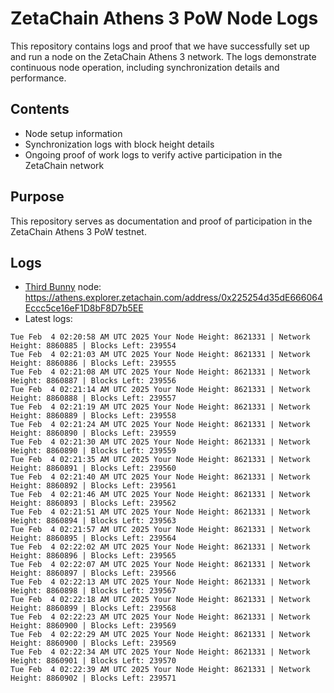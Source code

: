 # ZetaChain Athens 3 PoW Node Logs
This repository contains logs and proof that we have successfully set up and run a node on the ZetaChain Athens 3 network. The logs demonstrate continuous node operation, including synchronization details and performance.

## Contents
- Node setup information
- Synchronization logs with block height details
- Ongoing proof of work logs to verify active participation in the ZetaChain network

## Purpose
This repository serves as documentation and proof of participation in the ZetaChain Athens 3 PoW testnet.

## Logs

- [Third Bunny](https://thirdbunny.xyz/) node: https://athens.explorer.zetachain.com/address/0x225254d35dE666064Eccc5ce16eF1D8bF8D7b5EE
- Latest logs:
```
Tue Feb  4 02:20:58 AM UTC 2025 Your Node Height: 8621331 | Network Height: 8860885 | Blocks Left: 239554
Tue Feb  4 02:21:03 AM UTC 2025 Your Node Height: 8621331 | Network Height: 8860886 | Blocks Left: 239555
Tue Feb  4 02:21:08 AM UTC 2025 Your Node Height: 8621331 | Network Height: 8860887 | Blocks Left: 239556
Tue Feb  4 02:21:14 AM UTC 2025 Your Node Height: 8621331 | Network Height: 8860888 | Blocks Left: 239557
Tue Feb  4 02:21:19 AM UTC 2025 Your Node Height: 8621331 | Network Height: 8860889 | Blocks Left: 239558
Tue Feb  4 02:21:24 AM UTC 2025 Your Node Height: 8621331 | Network Height: 8860890 | Blocks Left: 239559
Tue Feb  4 02:21:30 AM UTC 2025 Your Node Height: 8621331 | Network Height: 8860890 | Blocks Left: 239559
Tue Feb  4 02:21:35 AM UTC 2025 Your Node Height: 8621331 | Network Height: 8860891 | Blocks Left: 239560
Tue Feb  4 02:21:40 AM UTC 2025 Your Node Height: 8621331 | Network Height: 8860892 | Blocks Left: 239561
Tue Feb  4 02:21:46 AM UTC 2025 Your Node Height: 8621331 | Network Height: 8860893 | Blocks Left: 239562
Tue Feb  4 02:21:51 AM UTC 2025 Your Node Height: 8621331 | Network Height: 8860894 | Blocks Left: 239563
Tue Feb  4 02:21:57 AM UTC 2025 Your Node Height: 8621331 | Network Height: 8860895 | Blocks Left: 239564
Tue Feb  4 02:22:02 AM UTC 2025 Your Node Height: 8621331 | Network Height: 8860896 | Blocks Left: 239565
Tue Feb  4 02:22:07 AM UTC 2025 Your Node Height: 8621331 | Network Height: 8860897 | Blocks Left: 239566
Tue Feb  4 02:22:13 AM UTC 2025 Your Node Height: 8621331 | Network Height: 8860898 | Blocks Left: 239567
Tue Feb  4 02:22:18 AM UTC 2025 Your Node Height: 8621331 | Network Height: 8860899 | Blocks Left: 239568
Tue Feb  4 02:22:23 AM UTC 2025 Your Node Height: 8621331 | Network Height: 8860900 | Blocks Left: 239569
Tue Feb  4 02:22:29 AM UTC 2025 Your Node Height: 8621331 | Network Height: 8860900 | Blocks Left: 239569
Tue Feb  4 02:22:34 AM UTC 2025 Your Node Height: 8621331 | Network Height: 8860901 | Blocks Left: 239570
Tue Feb  4 02:22:39 AM UTC 2025 Your Node Height: 8621331 | Network Height: 8860902 | Blocks Left: 239571
```
